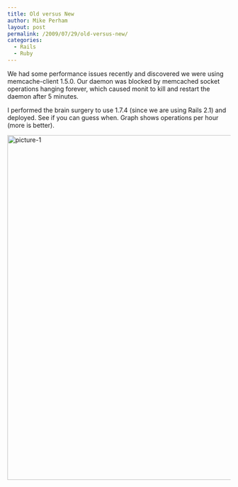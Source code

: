 ```yaml
---
title: Old versus New
author: Mike Perham
layout: post
permalink: /2009/07/29/old-versus-new/
categories:
  - Rails
  - Ruby
---
```

We had some performance issues recently and discovered we were using memcache-client 1.5.0. Our daemon was blocked by memcached socket operations hanging forever, which caused monit to kill and restart the daemon after 5 minutes.

I performed the brain surgery to use 1.7.4 (since we are using Rails 2.1) and deployed. See if you can guess when. Graph shows operations per hour (more is better).

[<img src="http://www.mikeperham.com/wp-content/uploads/2009/07/picture-1.png" alt="picture-1" title="picture-1" width="515" height="777" class="aligncenter size-full wp-image-311" />][1]

 [1]: http://www.mikeperham.com/wp-content/uploads/2009/07/picture-1.png